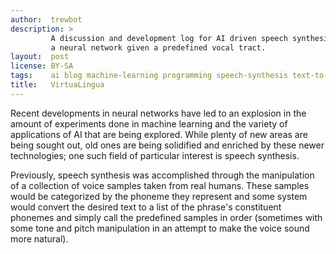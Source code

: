 ```yaml
---
author:  trewbot
description: >
         A discussion and development log for AI driven speech synthesis using
         a neural network given a predefined vocal tract.
layout:  post
license: BY-SA
tags:    ai blog machine-learning programming speech-synthesis text-to-speech
title:   VirtuaLingua
---
```


Recent developments in neural networks have led to an explosion in the amount of
experiments done in machine learning and the variety of applications of AI that
are being explored. While plenty of new areas are being sought out, old ones are
being solidified and enriched by these newer technologies; one such field of
particular interest is speech synthesis.

Previously, speech synthesis was accomplished through the manipulation of a
collection of voice samples taken from real humans. These samples would be
categorized by the phoneme they represent and some system would convert the
desired text to a list of the phrase's constituent phonemes and simply call the
predefined samples in order (sometimes with some tone and pitch manipulation in
an attempt to make the voice sound more natural).
